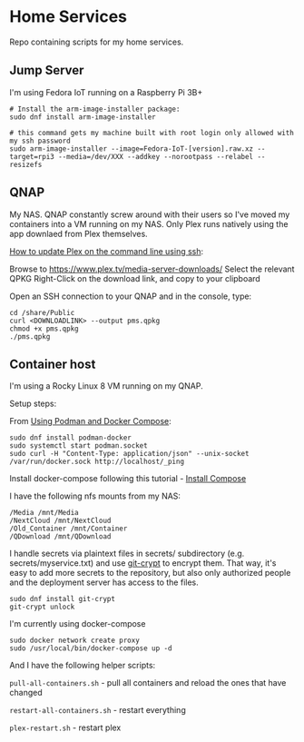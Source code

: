 # Home Services

Repo containing scripts for my home services.

## Jump Server

I'm using Fedora IoT running on a Raspberry Pi 3B+

```
# Install the arm-image-installer package:
sudo dnf install arm-image-installer

# this command gets my machine built with root login only allowed with my ssh password
sudo arm-image-installer --image=Fedora-IoT-[version].raw.xz --target=rpi3 --media=/dev/XXX --addkey --norootpass --relabel --resizefs
```

## QNAP

My NAS. QNAP constantly screw around with their users so I've moved my containers into a VM running on my NAS. Only Plex runs natively using the app downlaed from Plex themselves.

[How to update Plex on the command line using ssh](https://forums.plex.tv/t/howto-update-pms-on-qnap-using-ssh/485831):

Browse to https://www.plex.tv/media-server-downloads/
    Select the relevant QPKG
    Right-Click on the download link, and copy to your clipboard

Open an SSH connection to your QNAP and in the console, type:

```
cd /share/Public
curl <DOWNLOADLINK> --output pms.qpkg
chmod +x pms.qpkg
./pms.qpkg
```

## Container host

I'm using a Rocky Linux 8 VM running on my QNAP.

Setup steps:

From [Using Podman and Docker Compose](https://www.redhat.com/sysadmin/podman-docker-compose):

```
sudo dnf install podman-docker
sudo systemctl start podman.socket
sudo curl -H "Content-Type: application/json" --unix-socket /var/run/docker.sock http://localhost/_ping
```

Install docker-compose following this tutorial - [Install Compose](https://docs.docker.com/compose/install/)

I have the following nfs mounts from my NAS:

```
/Media /mnt/Media
/NextCloud /mnt/NextCloud
/Old_Container /mnt/Container
/QDownload /mnt/QDownload
```

I handle secrets via plaintext files in secrets/ subdirectory (e.g. secrets/myservice.txt) and use [git-crypt](https://github.com/AGWA/git-crypt) to encrypt them. That way, it's easy to add more secrets to the repository, but also only authorized people and the deployment server has access to the files.

```
sudo dnf install git-crypt
git-crypt unlock
```

I'm currently using docker-compose

```
sudo docker network create proxy
sudo /usr/local/bin/docker-compose up -d
```

And I have the following helper scripts:

`pull-all-containers.sh` - pull all containers and reload the ones that have changed

`restart-all-containers.sh` - restart everything

`plex-restart.sh` - restart plex
